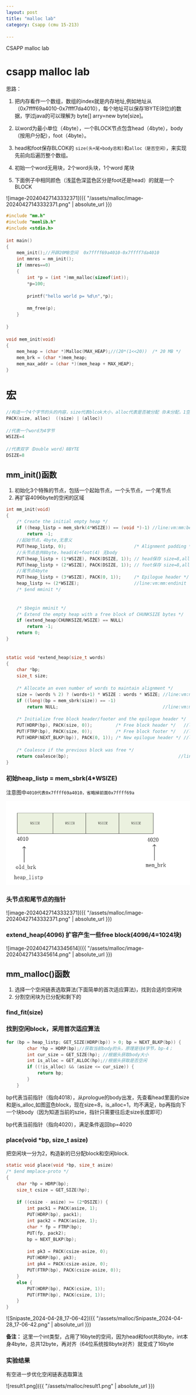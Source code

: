 ```yaml
---
layout: post
title: "malloc lab"
category: Csapp (cmu 15-213)

---
```


CSAPP malloc lab

# csapp malloc lab

思路：

1. 把内存看作一个数组，数组的index就是内存地址,例如地址从（0x7ffff69a4010-0x7ffff7da4010），每个地址可以保存1BYTE(8位)的数据，学过java的可以理解为 byte[] arry=new byte[size]。

2. 以word为最小单位（4byte），一个BLOCK节点包含head（4byte），body（按用户分配），foot（4byte）。
3. head和foot保存BLCOK的 `size(头+尾+body总和)`和`alloc（是否空闲）`，来实现先前向后遍历整个数组。
4. 初始一个word无用块，2个word头块，1个word 尾块
5. 下面例子中相同颜色（浅蓝色深蓝色区分是foot还是head）的就是一个BLOCK

![image-20240427143332371]({{ "/assets/malloc/image-20240427143332371.png" | absolute_url }})

```c
#include "mm.h"
#include "memlib.h"
#include <stdio.h>

int main()
{
    mem_init();//开辟20MB空间  0x7ffff69a4010-0x7ffff7da4010
    int mmres = mm_init();
    if (mmres==0)
    {
        int *p = (int *)mm_malloc(sizeof(int));
        *p=100;

        printf("hello world p= %d\n",*p);
                            
        mm_free(p);
    }
    
}

void mem_init(void)
{
    mem_heap = (char *)Malloc(MAX_HEAP);//(20*(1<<20))  /* 20 MB */
    mem_brk = (char *)mem_heap;               
    mem_max_addr = (char *)(mem_heap + MAX_HEAP); 
}

```

# 宏

```c
//构造一个4个字节的头的内容，size代表blcok大小，alloc代表是否被分配（0未分配，1空闲）
PACK(size, alloc)  ((size) | (alloc)) 

//代表一个word为4字节
WSIZE=4

//代表双字（Double word）8BYTE
DSIZE=8

```





## mm_init()函数

1. 初始化3个特殊的节点，包括一个起始节点，一个头节点，一个尾节点
2. 再扩容4096byte的空闲的区域

```c
int mm_init(void) 
{
    /* Create the initial empty heap */
    if ((heap_listp = mem_sbrk(4*WSIZE)) == (void *)-1) //line:vm:mm:begininit
        return -1;
    //起始节点，4byte,无意义
    PUT(heap_listp, 0);                          /* Alignment padding */
    //头节点总共8byte，head(4)+foot(4) 无body
    PUT(heap_listp + (1*WSIZE), PACK(DSIZE, 1)); // head保存 size=8,alloc=1
    PUT(heap_listp + (2*WSIZE), PACK(DSIZE, 1)); // foot保存 size=8,alloc=1
    //尾节点4byte
    PUT(heap_listp + (3*WSIZE), PACK(0, 1));     /* Epilogue header */
    heap_listp += (2*WSIZE);                     //line:vm:mm:endinit  
    /* $end mminit */

    
    /* $begin mminit */
    /* Extend the empty heap with a free block of CHUNKSIZE bytes */
    if (extend_heap(CHUNKSIZE/WSIZE) == NULL) 
        return -1;
    return 0;
}


static void *extend_heap(size_t words) 
{
    char *bp;
    size_t size;

    /* Allocate an even number of words to maintain alignment */
    size = (words % 2) ? (words+1) * WSIZE : words * WSIZE; //line:vm:mm:beginextend
    if ((long)(bp = mem_sbrk(size)) == -1)  
        return NULL;                                        //line:vm:mm:endextend

    /* Initialize free block header/footer and the epilogue header */
    PUT(HDRP(bp), PACK(size, 0));         /* Free block header */   //line:vm:mm:freeblockhdr
    PUT(FTRP(bp), PACK(size, 0));         /* Free block footer */   //line:vm:mm:freeblockftr
    PUT(HDRP(NEXT_BLKP(bp)), PACK(0, 1)); /* New epilogue header */ //line:vm:mm:newepihdr

    /* Coalesce if the previous block was free */
    return coalesce(bp);                                          //line:vm:mm:returnblock
}
```



### 初始heap_listp = mem_sbrk(4*WSIZE)

注意图中`4010代表0x7ffff69a4010，省略掉前面0x7ffff69a`

![image-20240427143035383](/assets/malloc/image-20240427143035383.png)

### 头节点和尾节点的指针

![image-20240427143332371]({{ "/assets/malloc/image-20240427143332371.png" | absolute_url }})

### extend_heap(4096) 扩容产生一些free block(4096/4=1024块)

![image-20240427143345614]({{ "/assets/malloc/image-20240427143345614.png" | absolute_url }})

##   mm_malloc()函数

1. 选择一个空闲链表选取算法(下面简单的首次适应算法)，找到合适的空闲块
2. 分割空闲块为已分配和剩下的

### find_fit(size)

### 找到空闲block，采用首次适应算法

``` c
for (bp = heap_listp; GET_SIZE(HDRP(bp)) > 0; bp = NEXT_BLKP(bp)) {
        char *hp = HDRP(bp);//获取当前body的头，原理是往4字节，bp-4；
        int cur_size = GET_SIZE(hp); //根据头获取body大小
        int is_alloc = GET_ALLOC(hp);//根据头获取是否空闲
        if ((!is_alloc) && (asize <= cur_size)) {
            return bp;
        }
    }
```

bp代表当前指针（指向4018），从prologue的body出发，先查看head里面的size和是is_alloc,如图蓝色block，现在size=8，is_alloc=1，均不满足，bp再指向下一个块body（因为知道当前的szie，指针只需要往后走size长度即可）

bp代表当前指针（指向4020），满足条件返回bp=4020

### place(void *bp, size_t asize)

把空闲块一分为2，构造新的已分配block和空闲block.

```c
static void place(void *bp, size_t asize)
/* $end mmplace-proto */
{
    char *hp = HDRP(bp);
    size_t csize = GET_SIZE(hp);   

    if ((csize - asize) >= (2*DSIZE)) { 
        int pack1 = PACK(asize, 1);
        PUT(HDRP(bp), pack1);
        int pack2 = PACK(asize, 1);
        char * fp = FTRP(bp);
        PUT(fp, pack2);
        bp = NEXT_BLKP(bp);

        int pk3 = PACK(csize-asize, 0);
        PUT(HDRP(bp), pk3);
        int pk4 = PACK(csize-asize, 0);
        PUT(FTRP(bp), PACK(csize-asize, 0));
    }
    else { 
        PUT(HDRP(bp), PACK(csize, 1));
        PUT(FTRP(bp), PACK(csize, 1));
    }
}
```



![Snipaste_2024-04-28_17-06-42]({{ "/assets/malloc/Snipaste_2024-04-28_17-06-42.png" | absolute_url }})

**备注：** 这里一个int类型，占用了16byte的空间，因为head和foot共8byte，int本身4byte，总共12byte，再对齐（64位系统按8byte对齐）就变成了16byte

### 实验结果

有空进一步优化空闲链表选取算法

![result1.png]({{ "/assets/malloc/result1.png" | absolute_url }})
